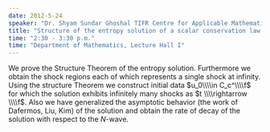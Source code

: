 ```yaml
---
date: 2012-5-24
speaker: "Dr. Shyam Sundar Ghoshal TIFR Centre for Applicable Mathematics, Bangalore"
title: "Structure of the entropy solution of a scalar conservation law with strict convex flux"
time: "2:30 - 3:30 p.m." 
time: "Department of Mathematics, Lecture Hall I"
---
```

We prove the Structure Theorem of the entropy solution. Furthermore we obtain the shock regions each of which represents a single shock at infinity. Using the structure Theorem we construct initial data $u_0\\\\in C_c^\\\\f$ for which the solution exhibits infinitely many shocks as $t \\\\rightarrow \\\\f$. Also we have generalized the asymptotic behavior (the work of Dafermos, Liu, Kim) of the solution and obtain the rate of decay of the solution with respect to the $N$-wave.
